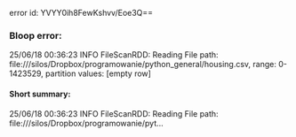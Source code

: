 error id: YVYY0ih8FewKshvv/Eoe3Q==
### Bloop error:

25/06/18 00:36:23 INFO FileScanRDD: Reading File path: file://<HOME>/silos/Dropbox/programowanie/python_general/housing.csv, range: 0-1423529, partition values: [empty row]
#### Short summary: 

25/06/18 00:36:23 INFO FileScanRDD: Reading File path: file://<HOME>/silos/Dropbox/programowanie/pyt...